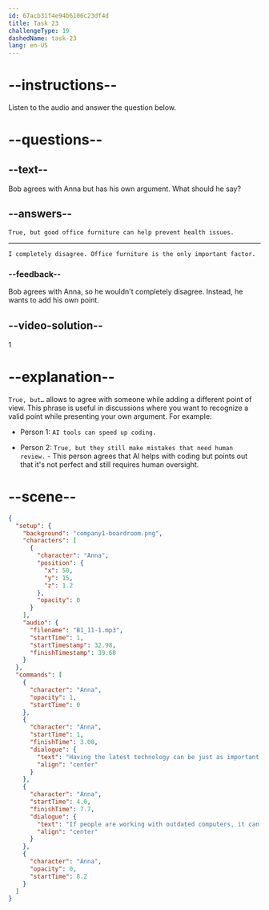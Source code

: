 ```yaml
---
id: 67acb31f4e94b6106c23df4d
title: Task 23
challengeType: 19
dashedName: task-23
lang: en-US
---
```


<!-- (Audio) Anna: Having the latest technology can be just as important. If people are working with outdated computers, it can be a setback for productivity. -->

<!-- SPEAKING -->

# --instructions--

Listen to the audio and answer the question below.

# --questions--

## --text--

Bob agrees with Anna but has his own argument. What should he say?

## --answers--

`True, but good office furniture can help prevent health issues.`

---

`I completely disagree. Office furniture is the only important factor.`

### --feedback--

Bob agrees with Anna, so he wouldn't completely disagree. Instead, he wants to add his own point.

## --video-solution--

1

# --explanation--

`True, but…` allows to agree with someone while adding a different point of view. This phrase is useful in discussions where you want to recognize a valid point while presenting your own argument. For example:

- Person 1: `AI tools can speed up coding.`

- Person 2: `True, but they still make mistakes that need human review.` - This person agrees that AI helps with coding but points out that it's not perfect and still requires human oversight.

# --scene--

```json
{
  "setup": {
    "background": "company1-boardroom.png",
    "characters": [
      {
        "character": "Anna",
        "position": {
          "x": 50,
          "y": 15,
          "z": 1.2
        },
        "opacity": 0
      }
    ],
    "audio": {
      "filename": "B1_11-1.mp3",
      "startTime": 1,
      "startTimestamp": 32.98,
      "finishTimestamp": 39.68
    }
  },
  "commands": [
    {
      "character": "Anna",
      "opacity": 1,
      "startTime": 0
    },
    {
      "character": "Anna",
      "startTime": 1,
      "finishTime": 3.08,
      "dialogue": {
        "text": "Having the latest technology can be just as important.",
        "align": "center"
      }
    },
    {
      "character": "Anna",
      "startTime": 4.0,
      "finishTime": 7.7,
      "dialogue": {
        "text": "If people are working with outdated computers, it can be a setback for productivity.",
        "align": "center"
      }
    },
    {
      "character": "Anna",
      "opacity": 0,
      "startTime": 8.2
    }
  ]
}
```
